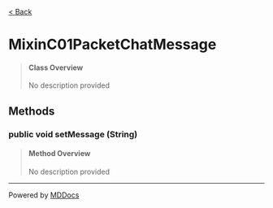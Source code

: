 [< Back](../README.md)
# MixinC01PacketChatMessage #
>#### Class Overview ####
>No description provided
## Methods ##
### public void setMessage (String) ###
>#### Method Overview ####
>No description provided
>

---
Powered by [MDDocs](https://github.com/VRCube/MDDocs)